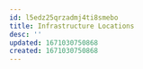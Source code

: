 ```yaml
---
id: l5edz25qrzadmj4ti8smebo
title: Infrastructure Locations
desc: ''
updated: 1671030750868
created: 1671030750868
---
```

